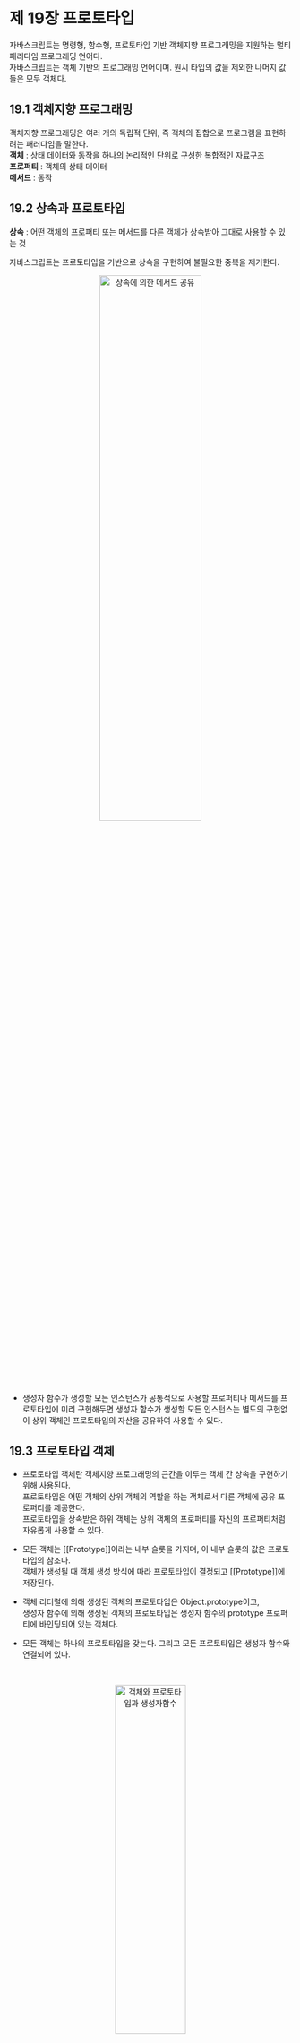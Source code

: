 제 19장 프로토타입
====================

자바스크립트는 명령형, 함수형, 프로토타입 기반 객체지향 프로그래밍을 지원하는 멀티 패러다임 프로그래밍 언어다.   
자바스크립트는 객체 기반의 프로그래밍 언어이며. 원시 타입의 값을 제외한 나머지 값들은 모두 객체다.

19.1 객체지향 프로그래밍
-------------------------
객체지향 프로그래밍은 여러 개의 독립적 단위, 즉 객체의 집합으로 프로그램을 표현하려는 패러다임을 말한다.  
**객체** : 상태 데이터와 동작을 하나의 논리적인 단위로 구성한 복합적인 자료구조   
**프로퍼티** : 객체의 상태 데이터   
**메서드** : 동작

19.2 상속과 프로토타입
------------------------
**상속** : 어떤 객체의 프로퍼티 또는 메서드를 다른 객체가 상속받아 그대로 사용할 수 있는 것   

자바스크립트는 프로토타입을 기반으로 상속을 구현하여 불필요한 중복을 제거한다.
<br/>
<p align="center">
  <img src="./img/상속에 의한 메서드 공유.PNG" width="60%" height="50%" title="상속에 의한 메서드 공유" alt="상속에 의한 메서드 공유"></img>
</p>
<br/>

* 생성자 함수가 생성할 모든 인스턴스가 공통적으로 사용할 프로퍼티나 메서드를 프로토타입에 미리 구현해두면 생성자 함수가 생성할
모든 인스턴스는 별도의 구현없이 상위 객체인 프로토타입의 자산을 공유하여 사용할 수 있다.

19.3 프로토타입 객체
-----------------------
* 프로토타입 객체란 객체지향 프로그래밍의 근간을 이루는 객체 간 상속을 구현하기 위해 사용된다.   
프로토타입은 어떤 객체의 상위 객체의 역할을 하는 객체로서 다른 객체에 공유 프로퍼티를 제공한다.   
프로토타입을 상속받은 하위 객체는 상위 객체의 프로퍼티를 자신의 프로퍼티처럼 자유롭게 사용할 수 있다.   

* 모든 객체는 [[Prototype]]이라는 내부 슬롯을 가지며, 이 내부 슬롯의 값은 프로토타입의 참조다.   
객체가 생성될 때 객체 생성 방식에 따라 프로토타입이 결정되고 [[Prototype]]에 저장된다.   

* 객체 리터럴에 의해 생성된 객체의 프로토타입은 Object.prototype이고,   
생성자 함수에 의해 생성된 객체의 프로토타입은 생성자 함수의 prototype 프로퍼티에 바인딩되어 있는 객체다.

* 모든 객체는 하나의 프로토타입을 갖는다. 그리고 모든 프로토타입은 생성자 함수와 연결되어 있다.   
<br/>
<p align="center">
  <img src="./img/객체와 프로토타입과 생성자함수.PNG" width="50%" height="40%" title="객체와 프로토타입과 생성자함수" alt="객체와 프로토타입과 생성자함수"></img>
</p>
<br/>

[[Prototype]] 내부 슬롯에 직접 접근할 수는 없지만, __ prototype __ 접근자 프로퍼티를 통해 자신의 프로토타입, 즉 자신의 [[Prototype]] 내부 슬롯이 가리키는 프로토타입에 간접적으로 접근할 수 있다.   

프로토타입은 자신의 constructor 프로퍼티를 통해 생성자 함수에 접근할 수 있고, 생성자 함수는 자신의 prototype 프로퍼티를 통해 
프로토타입에 접근할 수 있다.

### 19.3.1 __ prototype __ 접근자 프로퍼티   
모든 객체는 __ prototype __ 접근자 프로퍼티를 통해 자신의 프로토타입, 즉 자신의 [[Prototype]] 내부 슬롯에 간접적으로 접근할 수 있다.

__1. __ prototype __ 는 접근자 프로퍼티다.__
*  [[Prototype]] 내부 슬롯에는 직접 접근할 수 없으며, __ prototype __ 접근자 프로퍼티를 통해 간접적으로 [[Prototype]] 내부 슬롯의 값, 즉 프로토타입에 접근할 수 있다.
*  접근자 프로퍼티는 자체적으로 값([[Value]] 프로퍼티)를 갖지 않고 접근자 함수([[Get]], [[Set]]) 프로퍼티 어트리뷰트로 구성된 프로퍼티다.
*  __ prototype __ 접근자 프로퍼티를 통해 프로토타입에 접근하면 내부적으로 __ prototype __ 접근자 프로퍼티의 [[Get]]이 호출된다.   
__ prototype __ 접근자 프로퍼티를 통해 새로운 프로토타입을 할당하면 __ prototype __ 접근자 프로퍼티의 [[Set]]이 호출된다.

__2. __ prototype __ 접근자 프로퍼티는 상속을 통해 사용된다.__
* __ prototype __ 접근자 프로퍼티는 객체가 직접 소유하는 프로퍼티가 아니라 Object.prototype의 프로퍼티다.   
모든 객체는 상속을 통해 Object.prototype.__ prototype __ 접근자 프로퍼티를 사용할 수 있다.

__3. __ prototype __ 접근자 프로퍼티를 통해 프로토타입에 접근하는 이유__
* [[Prototype]] 내부 슬롯의 값, 즉 프로토타입에 접근하기 위해 접근자 프로퍼티를 사용하는 이유는 상호 참조에 의해 프로토타입 체인이 생성되는 것을 방지하기 위해서이다.
* 프로퍼티 검색 방향이 한쪽 방향으로만 흘러가야 한다. 객체끼리 서로가 자신의 프로토타입이 되는 비정상적인 프로토타입 체인이 만들어지면 프로토타입 체인 종점이 존재하지 않아서 프로퍼티를 검색할 때 무한 루프에 빠진다.

__4. __ prototype __ 접근자 프로퍼티를 코드 내에서 직접 사용하는 것은 권장하지 않는다.__
* 모든 객체가 __ prototype __ 접근자 프로퍼티를 사용할 수 있는 것은 아니다. 직접 상속을 통해 Object.prototype을 상속받지 않는 객체를 생성할 수도 있기 때문에 __ prototype __ 접근자 프로퍼티를 사용할 수 없는 경우가 있다.
* __ prototype __ 접근자 프로퍼티 대신 프로토타입의 참조를 취득하고 싶은 경우에는 Object.getPrototypeOf 메서드를 사용   
프로토타입을 교체하고 싶은 경우에는 Object.setPrototypeOf 메서드를 사용할 것을 권장한다.
<br/>
<p align="center">
  <img src="./img/Object.getPrototypeOf.PNG" width="50%" height="40%" title="Object.getPrototypeOf" alt="Object.getPrototypeOf"></img>
</p>
<br/>

### 19.3.2 함수 객체의 prototype 프로퍼티   
* 함수 객체만이 소유하는 prototype 프로퍼티는 생성자 함수가 생성할 인스턴스의 프로토타입을 가리킨다.(일반 객체는 소유 x)   

* 생성자 함수로서 호출할 수 없는 함수, 즉 non-constructor인 화살표 함수와 ES6 메서드 축약 표현으로 정의한 메서드는 prototype 프로퍼티를 소유하지 않으며 프로토타입도 생성하지 않는다.

* 모든 객체가 가지고 있는 (Object.prototype으로부터 상속받은) __ prototype __ 접근자 프로퍼티와 함수 객체만이 가지고 있는 prototype 프로퍼티는 결국 동일한 프로토타입을 가리킨다. 
<br/>
<p align="center">
  <img src="./img/프로토타입객체접근.PNG" width="50%" height="40%" title="프로토타입객체접근" alt="프로토타입객체접근"></img>
</p>
<br/>

### 19.3.3 프로토타입의 constructor 프로퍼티와 생성자 함수   
모든 프로토타입은 constructor 프로퍼티를 갖는다.   
이 constructor 프로퍼티는 prototype 프로퍼티로 자신을 참조하고 있는 생성자 함수를 가리킨다.   
이 연결은 생성자 함수가 생성될 때, 즉 함수 객체가 생성될 때 이뤄진다.

19.4 리터럴 표시에 의해 생성된 객체의 생성자 함수와 프로토타입
----------------------------------------------------------------
* 생성자 함수에 의해 생성된 인스턴스는 프로토타입의 constructor 프로퍼티에 의해 생성자 함수와 연결된다.   
이때 constructor 프로퍼티가 가리키는 생성자 함수는 인스턴스를 생성한 생성자 함수다.

* 리터럴 표기법에 의한 객체 생성 방식과 같이 명시적으로 new 연산자와 함께 생성자 함수를 호출하여 인스턴스를 생성하지 않는 객체 생성 방식도 있다.   
리터럴 표기법에 의해 생성된 객체도 물론 프로토타입이 존재한다.   
하지만 이런 객체의 경우 프로토타입의 constructor 프로퍼티가 가리키는 생성자 함수가 반드시 객체를 생성한 생성자 함수라고 단정할 수는 없다. (객체 리터럴에 의해 생성된 객체는 Object 생성자 함수가 생성한 객체가 아니다.)

* 프로토타입은 생성자 함수와 더불어 생성되며 prototype, construtor 프로퍼티에 의해 연결되어 있다.   
프로토타입과 생성자 함수는 단독으로 존재할 수 없고 언제나 쌍으로 존재한다.

* 프로토타입의 constructor 프로퍼티를 통해 연결되어 있는 생성자 함수를, 리터럴 표기법으로 생성한 객체를 생성한 생성자 함수로 생각해도 됨

19.5 프로토타입의 생성 시점
-------------------------------
* 객체는 리터럴 표기법 또는 생성자 함수에 의해 생성되므로 결국 모든 객체는 생성자 함수와 연결되어 있다.
* 프로토타입은 생성자 함수가 생성되는 시점에 더불어 생성된다.

### 19.5.1 사용자 정의 생성자 함수와 프로토타입 생성 시점   
* 생성자 함수로서 호출할 수 있는 함수, 즉 constructor는 함수 정의가 평가되어 함수 객체를 생성하는 시점에 프로토타입도 더불어 생성된다.
* 생성자 함수로서 호출할 수 없는 함수, 즉 non-constructor는 프로토타입이 생성되지 않는다.
* 빌트인 생성자 함수가 아닌 사용자 정의 생성자 함수는 자신이 평가되어 함수 객체로 생성되는 시점에 프로토타입도 더불어 생성되며, 생성된 프로토타입의 프로토타입은 언제나 Obejct.prototype이다.

### 19.5.2 빌트인 생성자 함수와 프로토타입 생성 시점   
* 빌트인 생성자 함수(Object, String, Number, Function, Array ...)도 일반 함수와 같이 빌트인 생성자 함수가 생성되는 시점에 프로토타입이 생성된다.   
모든 빌트인 생성자 함수는 전역 객체가 생성되는 시점에 생성된다.   
생성된 프로토타입은 빌트인 생성자 함수의 prototype 프로퍼티에 바인딩된다.

* 이처럼 객체가 생성되기 이전에 생성자 함수와 프로토타입은 이미 객체화되어 존재한다.   
이후 생성자 함수 또는 리터럴 표기법으로 객체를 생성하면 프로토타입은 생성된 객체의 [[Prototype]] 내부 슬롯에 할당된다.   
이로써 생성된 객체는 프로토타입을 상속받는다.

19.6 객체의 생성 방식과 프로토타입의 결정
------------------------------------------
* 모든 객체는 추상 연산자 OrdinaryObjectCreate에 의해 생성된다는 공통점이 있다.
* 추상 연산자 OrdinaryObjectCreate는 필수적으로 자신이 생성할 객체의 프로토타입을 인수로 전달 받는다.   
그리고 자신이 생성할 객체에 추가할 프로퍼티 목록을 옵션으로 전달할 수 있다.   
추상 연산자 OrdinaryObjectCreate는 빈 객체를 생성할 후, 객체에 추가할 프로퍼티 목록이 인수로 전달될 경우 프로퍼티를 객체에 추가한다. 그리고 인수로 전달받은 프로토타입을 자신이 생성한 객체의 [[Prototype]] 내부 슬롯에 할당한 다음, 생성한 객체를 반환한다.

### 19.6.1 객체 리터럴에 의해 생성된 객체의 프로토타입   
* js엔진은 객체 리터럴을 평가하여 객체를 생성할 때 추상 연산자 OrdinaryObjectCreat를 호출한다.   
이때 추상 연산 OrdinaryObjectCreate에 전달되는 프로토타입은 Object.prototype이다.   
즉, 객체 리터럴에 의해 생성되는 객체의 프로토타입은 Object.prototype이다. (Object.prototype 객체를 상속받음)

### 19.6.2 Object 생성자 함수에 의해 생성된 객체의 프로토타입   
* Object 생성자 함수를 인수 없이 호출하면 빈 객체가 생성된다.   
Object 생성자 함수를 호출하면 객체 리터럴과 마찬가지로 추상 연산 OrdinaryObjectCreate가 호출된다.   
이때 추상 연산 OrdinaryObjectCreate에 전달되는 프로토타입은 Object.prototype이다.   
즉, Object 생성자 함수에 의해 생성되는 객체의 프로토타입은 Object.prototype이다. (Object.prototype 객체를 상속받음)

* 객체 리터럴 방식은 객체 리터럴 내부에 프로퍼티를 추가하지만 Object 생성자 함수 방식은 일단 빈 객체를 생성한 이후 프로퍼티를 추가해야 한다.

### 19.6.3 생성자 함수에 의해 생성된 객체의 프로토타입   
* 생성자 함수를 호출하면 다른 객체 생성 방식과 마찬가지로 추상 연산 OrdinaryObjectCreate가 호출된다.   
이때 추상 연산 OrdinaryObjectCreate에 전달되는 프로토타입은 생성자 함수의 prototype 프로퍼티에 바인딩되어 있는 객체다.   
즉, 생성자 함수에 의해 생성되는 객체의 프로토타입은 생성자 함수의 prototype 프로퍼티에 바이딩되어 있는 객체다. 

* 표준 빌트인 객체인 Object 생성자 함수와 더불어 생성된 프로토타입 Object.prototype은 다양한 빌트인 메서드를 갖고 있다.   
하지만 사용자 정의 생성자 함수와 더불어 생성된 프로토타입의 프로퍼티는 constructor 뿐이다. 

19.7 프로토타입 체인
----------------------
* **프로토타입 체인** : 자바스크립트는 객체의 프로퍼티에 접근하려고 할 때 해당 객체에 접근하려는 프로퍼티가 없다면 [[Prototype]] 내부 슬롯의 참조를 따라 자신의 부모 역할을 하는 프로토타입의 프로퍼티를 순차적으로 검색한다. (자바스크립트가 객체지향 프로그래밍의 상속을 구현하는 메커니즘)

* Person 생성자 함수에 의해 생성된 me 객체는 Object.prototype의 메서드인 hasOwnProperty를 호출할 수 있다.   
이것은 me 객체가 Person.prototype 뿐만 아니라 Object.prototype도 상속받았다는 것을 의미한다.   
me 객체의 프로토타입은 Person.prototype이다.   
Person.prototype의 프로토타입은 Object.prototype이다.   
프로토타입의 프로토타입은 언제나 Object.prototype이다.

* 프로토타입 체인의 최상위에 위치하는 객체는 언제나 Object.prototype이다. (모든 객체는 Object.prototype을 상속받음)   
Object.prototype을 프로토타입 체인의 종결이라 한다.   
Object.prototype의 프로토타입, 즉 [[Prototype]] 내부 슬롯의 값은 null이다.

* 프로토타입 체인은 상속과 프로퍼티 검색을 위한 메커니즘  
스코프 체인은 식별자 검색을 위한 메커니즘

```javascript
me.hasOwnProperty('name');   
```
먼저 스코프 체인에서 me 식별자를 검색한다.   
me 식별자는 전역에서 선언되었으므로 전역 스코프에서 검색된다.   
me 식별자를 검색한 다음, me 객체의 프로토타입 체인에서 hasOwnProperty 메서드를 검색한다.   
* 스코프 체인과 프로토타입 체인은 서로 연관없이 별도로 동작하는 것이 아니라 서로 협력하여 식별자와 프로퍼티를 검색하는 데 사용된다.

19.8 오버라이딩과 프로퍼티 섀도잉
-----------------------------------
* 프로토타입이 소유한 프로퍼티(메서드 포함)를 프로토타입 프로퍼티, 인스턴스가 소유한 프로퍼티를 인스턴스 프로퍼티라고 함.
* 생성자 함수로 객체(인스턴스)를 생성한 다음, 프로토타입 프로퍼티와 같은 이름의 프로퍼티를 인스턴스에 추가하면 프로토타입 체인을 따라 프로토타입 프로퍼티를 검색하여 프로토타입 프로퍼티를 덮어쓰는 것이 아니라 인스턴스 프로퍼티로 추가한다.
* 인스턴스 메서드는 프로토타입 메서드를 오버라이딩했고 프로토타입 메서드는 가려진다.   
이처럼 상속 관계에 의해 프로퍼티가 가려지는 현상을 __프로퍼티 섀도잉__ 이라 한다.

* **오버라이딩** : 상위 클래스가 가지고 있는 메서드를 하위 클래스가 재정의하여 사용하는 방식   
**오버로딩** : 함수의 이름은 동일하지만 매개변수의 타입 또는 개수가 다른 메서드를 구현하고 매개변수에 의해 메서드를 구별하여 호출하는 방식. (자바스크립트는 오버로딩을 지원하지 않지만 arguments 객체를 사용하여 구현할 수는 있다.)

* 하위 객체를 통해 프로토타입의 프로퍼티를 변경 또는 삭제하는 것은 불가능하다.   
하위 객체를 통해 프로토타입에 get 엑세스는 허용되나 set 엑세스는 허용되지 않는다.

19.9 프로토타입의 교체
-----------------------
프로토타입은 임의의 다른 객체로 변경할 수 있다. (부모 객체인 프로토타입을 동적으로 변경 가능하다는 것을 의미)   
이러한 특징을 활용하여 객체 간의 상속 관계를 동적으로 변경할 수 있다.   
프로토타입은 생성자 함수 또는 인스턴스에 의해 교체할 수 있다.

### 19.9.1 생성자 함수에 의한 프로토타입의 교체   
생성자 함수의 prototype에 객체 리터럴을 할당함으로써, 생성자 함수가 생성할 객체의 프로토타입을 객체 리터럴로 교체한다.
프로토타입으로 교체한 객체 리터럴에는 constructor 프로퍼티가 없다. constructor 프로퍼티는 자바스크립트 엔진이 프로토타입을 생성할 때 암묵적으로 추가한 프로퍼티다.

* 프로토타입을 교체하면 constructor 프로퍼티와 생성자 함수 간의 연결이 파괴된다.   
프로토타입 체인을 따라 Object.prototype의 constructor 프로퍼티가 검색된다.

### 19.9.2 인스턴스에 의한 프로토타입의 교체   
* 프로토타입은 생성자 함수의 prototype 프로퍼티 뿐만 아니라 인스턴스의 __ prototype __ 접근자 프로퍼티를 통해 접근할 수 있다.   
따라서 인스턴스의 __ prototype __ 접근자 프로퍼티를 통해 프로토타입을 교체할 수 있다.

* 생성자 함수의 prototype 프로퍼티에 다른 임의의 객체를 바인딩하는 것은 미래에 생성할 인스턴스의 프로토타입을 교체하는 것.   
__ prototype __ 접근자 프로퍼티를 통해 프로토타입을 교체하는 것은 이미 생성된 객체의 프로토타입을 교체하는 것이다.

* 생성자 함수에 의한 프로토타입 교체는 생성자 함수의 prototype 프로퍼티가 교체된 프로토타입을 가리키고,   
인스턴스에 의한 프로토타입 교체는 생성자 함수의 prototype 프로퍼티가 교체된 프로토타입을 가리키지 않는다.

19.10 instanceof 연산자
-----------------------
```javascript
객체 instanceof 생성자 함수
```
우변의 생성자 함수의 prototype에 바인딩된 객체가 좌변의 객체의 프로토타입 체인 상에 존재하면 true, 아니면 false.

* instanceof 연산자는 프로토타입의 constructor 프로퍼티가 가리키는 생성자 함수를 찾는 것이 아니라 생성자 함수의 prototype에 바인딩된 객체가 프로토타입 체인 상에 존재하는지 확인한다.   
(생성자 함수에 의해 프로토타입이 교체되어 constructor 프로퍼티와 생성자 함수 간의 연결이 파괴되어도 생성자 함수의 prototype 프로퍼티와 프로토타입 간의 연결은 파괴되지 않으므로 instanceof는 아무런 영향을 받지 않는다.)

19.11 직접 상속
---------------
### 19.11.1 Object.create에 의한 직접 상속   
* Object.create 메서드는 명시적으로 프로토타입을 지정하여 새로운 객체를 생성한다.   
Object.create 메서드도 다른 객체 생성 방식과 마찬가지로 추상 연산 OrdinaryObjectCreate를 호출한다.

* Object.create 메서드의 첫번째 매개변수에는 생성할 객체의 프로토타입으로 지정할 객체를 전달한다.   
두번째 매개변수에는 생성할 객체의 프로퍼티 키와 프로퍼티 디스크립터 객체로 이뤄진 객체를 전달한다. (옵션)

```javascript
let obj;
obj = Object.create(Object.prototype, {
  x : { value: 1, writable: true, enumerable: true, configurable: true }
});
```

* Object.create 메서드는 첫 번째 매개변수에 전달할 객체의 프로토타입 체인에 속하는 객체를 생성한다.   
즉, 객체를 생성하면서 직접적으로 상속을 구현하는 것이다.

* Object.create 메서드의 장점
1. new 연산자가 없이도 객체를 생성할 수 있다.
2. 프로토타입을 지정하면서 객체를 생성할 수 있다.
3. 객체 리터럴에 의해 생성된 객체도 상속받을 수 있다.


19.12 정적 프로퍼티/메서드
---------------------------
**정적 프로퍼티/메서드** : 생성자 함수로 인스턴스를 생성하지 않아도 참조/호출할 수 있는 프로퍼티/메서드

* 정적 프로퍼티/메서드는 생성자 함수가 생성한 인스턴스로 참조/호출할 수 없다.   
인스턴스로 참조/호출할 수 있는 프로퍼티/메서드는 프로토타입 체인 상에 존재해야 한다.
<br/>
<p align="center">
  <img src="./img/정적프로퍼티.PNG" width="50%" height="40%" title="정적프로퍼티" alt="정적프로퍼티"></img>
</p>
<br/>
생성자 함수가 생성한 인스턴스는 자신의 프로토타입 체인에 속한 객체의 프로퍼티/메서드에 접근할 수 있다.   
하지만 정적 프로퍼티/메서드는 인스턴스의 프로토타입 체인에 속한 객체의 프로퍼티/메서드가 아니므로 인스턴스로 접근할 수 없다.

19.13 프로퍼티 존재 확인
-------------------------
### 19.13.1 in 연산자   
in 연산자는 객체 내에 특정 프로퍼티가 존재하는지 여부를 확인한다.
```javascript
key in object
```
in 연산자는 확인 대상 객체의 프로퍼티뿐만 아니라 확인 대상 객체가 상속받은 모든 프로토타입의 프로퍼티를 확인한다.
```javascript
console.log('toString' in person) //true
```
in 연산자가 person 객체가 속한 프로토타입 체인 상에 존재하는 모든 프로토타입에서 toString 프로퍼티를 검색. (toString은 Object.prototype의 메서드)

### 19.13.2 Object.prototype.hasOwnProperty 메서드   
Object.prototype.hasOwnProperty 메서드는 인수로 전달받은 프로퍼티 키가 객체 고유의 프로퍼티 키인 경우에만 true를 반환,   
상속받은 프로토타입의 프로퍼티 키인 경우 false를 반환한다.

19.14 프로퍼티 열거
---------------------
### 19.14.1 for ... in 문   
객체의 모든 프로퍼티를 순회하며 열거한다.
```javascript
for (변수선언문 in 객체) {...}
```
* for ... in 문은 in 연산자처럼 순회 대상 객체의 프로퍼티뿐만 아니라 상속받은 프로토타입의 프로퍼티까지 열거한다.   
(Object.prototype.string 프로퍼티의 프로퍼티 어트리뷰트 [[Enumerable]]의 값이 false이기 때문에 for... in문에 열거되지 않음)   
(Object.prototype.hasOwnProperty 메서드를 사용하여 객체 자신의 프로퍼티인지 확인하는 추가 처리가 필요하다.)

* for ... in 문은 객체의 프로토타입 체인 상에 존재하는 모든 프로토타입의 프로퍼티 중에서 프로퍼티 어트리뷰트 [[Enumerable]]의 값이 true인 프로퍼티를 순회하며 열거한다.

* for ... in 문은 프로퍼티 키가 심벌인 프로퍼티는 열거하지 않는다.

### 19.14.2 Object.keys/values/entries 메서드   
객체 자신의 고유 프로퍼티만 열거하기 위해서는 for ... in 문을 사용하는 것보다 Object.keys/values/entries 메서드를 사용하는 것을 권장.

* Object.keys 메서드는 객체 자신의 열거 가능한 프로퍼티 키를 배열로 반환   
Object.values 메서드는 객체 자신의 열거 가능한 프로퍼티 값을 배열로 반환   
Object.entries 메서드는 객체 자신의 열거 가능한 프로퍼티 키와 값의 쌍의 배열을 배열에 담아 반환

